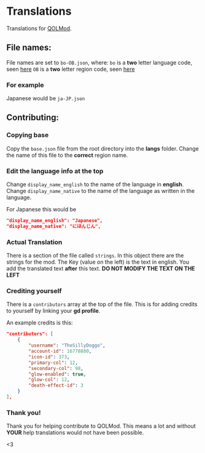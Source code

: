 # Translations
Translations for [QOLMod](https://github.com/TheSillyDoggo/GeodeMenu/).

## File names:
File names are set to `bo-OB.json`, where:
`bo` is a **two** letter language code, seen [here](https://en.wikipedia.org/wiki/List_of_ISO_639_language_codes)
`OB` is a **two** letter region code, seen [here](https://en.wikipedia.org/wiki/List_of_ISO_3166_country_codes)

### For example
Japanese would be `ja-JP.json`

## Contributing:

### Copying base
Copy the `base.json` file from the root directory into the **langs** folder.
Change the name of this file to the **correct** region name.

### Edit the language info at the top
Change `display_name_english` to the name of the language in **english**.
Change `display_name_native` to the name of the language as written in the language.

For Japanese this would be
```json
"display_name_english": "Japanese",
"display_name_native": "にほんじん",
```

### Actual Translation
There is a section of the file called `strings`.
In this object there are the strings for the mod.
The Key (value on the left) is the text in english.
You add the translated text **after** this text.
**DO NOT MODIFY THE TEXT ON THE LEFT**

### Crediting yourself
There is a `contributors` array at the top of the file.
This is for adding credits to yourself by linking your **gd profile**.

An example credits is this:
```json
"contributors": [
    {
        "username": "TheSillyDoggo",
        "account-id": 16778880,
        "icon-id": 373,
        "primary-col": 12,
        "secondary-col": 98,
        "glow-enabled": true,
        "glow-col": 12,
        "death-effect-id": 3
    }
],
```

### Thank you!
Thank you for helping contribute to QOLMod.
This means a lot and without **YOUR** help translations would not have been possible.

<3
